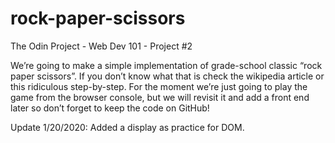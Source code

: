 # rock-paper-scissors
The Odin Project - Web Dev 101 - Project #2

We’re going to make a simple implementation of grade-school classic “rock paper scissors”. If you don’t know what that is check the wikipedia article or this ridiculous step-by-step. For the moment we’re just going to play the game from the browser console, but we will revisit it and add a front end later so don’t forget to keep the code on GitHub! 

Update 1/20/2020: Added a display as practice for DOM.
